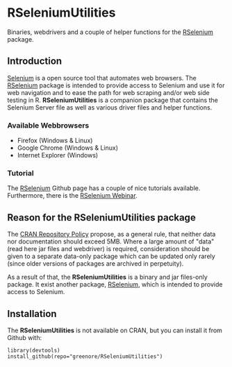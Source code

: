 RSeleniumUtilities
==================

Binaries, webdrivers and a couple of helper functions for the [RSelenium][] package. 

## Introduction

[Selenium][] is a open source tool that automates web browsers. The [RSelenium][] package is intended to provide access to Selenium and use it for web navigation and to ease the path for web scraping and/or web side testing in R. __RSeleniumUtilities__ is a companion package that contains the Selenium Server file as well as various driver files and helper functions.

### Available Webbrowsers
- Firefox (Windows & Linux)
- Google Chrome (Windows & Linux)
- Internet Explorer (Windows)

### Tutorial
The [RSelenium][] Github page has a couple of nice tutorials available. Furthermore, there is the [RSelenium Webinar][].

## Reason for the RSeleniumUtilities package

The [CRAN Repository Policy][] propose, as a general rule, that neither data nor documentation should exceed 5MB. Where a large amount of "data" (read here jar files and webdriver) is required, consideration should be given to a separate data-only package which can be updated only rarely (since older versions of packages are archived in perpetuity).

As a result of that, the __RSeleniumUtilities__ is a binary and jar files-only package. It exist another package, [RSelenium][], which is intended to provide access to Selenium.

## Installation
The __RSeleniumUtilities__ is not available on CRAN, but you can install it from Github with:

```
library(devtools)
install_github(repo="greenore/RSeleniumUtilities")
```

[Selenium]: http://docs.seleniumhq.org/
[RSelenium]: https://github.com/ropensci/RSelenium
[RSelenium Webinar]: https://www.youtube.com/watch?v=ic65SWRWrKA
[CRAN Repository Policy]: http://cran.r-project.org/web/packages/policies.html
